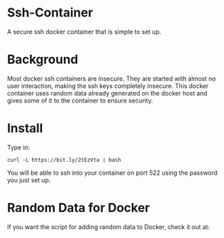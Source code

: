 # Ssh-Container
A secure ssh docker container that is simple to set up.


# Background
Most docker ssh containers are insecure. They are started with almost no user interaction, making the ssh keys completely insecure. This docker container uses random data already generated on the docker host and gives some of it to the container to ensure security.

# Install
Type in:

`curl -L https://bit.ly/2tEzVta | bash`

You will be able to ssh into your container on port 522 using the password you just set up.

# Random Data for Docker
If you want the script for adding random data to Docker, check it out at: 